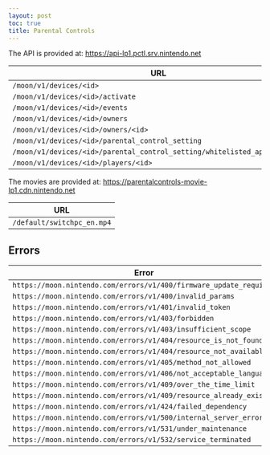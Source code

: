 ```yaml
---
layout: post
toc: true
title: Parental Controls
---
```


The API is provided at: https://api-lp1.pctl.srv.nintendo.net

| URL                                                                       |
|---------------------------------------------------------------------------|
| `/moon/v1/devices/<id>`                                                   |
| `/moon/v1/devices/<id>/activate`                                          |
| `/moon/v1/devices/<id>/events`                                            |
| `/moon/v1/devices/<id>/owners`                                            |
| `/moon/v1/devices/<id>/owners/<id>`                                       |
| `/moon/v1/devices/<id>/parental_control_setting`                          |
| `/moon/v1/devices/<id>/parental_control_setting/whitelisted_applications` |
| `/moon/v1/devices/<id>/players/<id>`                                      |

The movies are provided at: https://parentalcontrols-movie-lp1.cdn.nintendo.net

| URL                        |
|----------------------------|
| `/default/switchpc_en.mp4` |

## Errors

| Error                                                              |
|--------------------------------------------------------------------|
| `https://moon.nintendo.com/errors/v1/400/firmware_update_required` |
| `https://moon.nintendo.com/errors/v1/400/invalid_params`           |
| `https://moon.nintendo.com/errors/v1/401/invalid_token`            |
| `https://moon.nintendo.com/errors/v1/403/forbidden`                |
| `https://moon.nintendo.com/errors/v1/403/insufficient_scope`       |
| `https://moon.nintendo.com/errors/v1/404/resource_is_not_found`    |
| `https://moon.nintendo.com/errors/v1/404/resource_not_available`   |
| `https://moon.nintendo.com/errors/v1/405/method_not_allowed`       |
| `https://moon.nintendo.com/errors/v1/406/not_acceptable_language`  |
| `https://moon.nintendo.com/errors/v1/409/over_the_time_limit`      |
| `https://moon.nintendo.com/errors/v1/409/resource_already_exists`  |
| `https://moon.nintendo.com/errors/v1/424/failed_dependency`        |
| `https://moon.nintendo.com/errors/v1/500/internal_server_error`    |
| `https://moon.nintendo.com/errors/v1/531/under_maintenance`        |
| `https://moon.nintendo.com/errors/v1/532/service_terminated`       |
